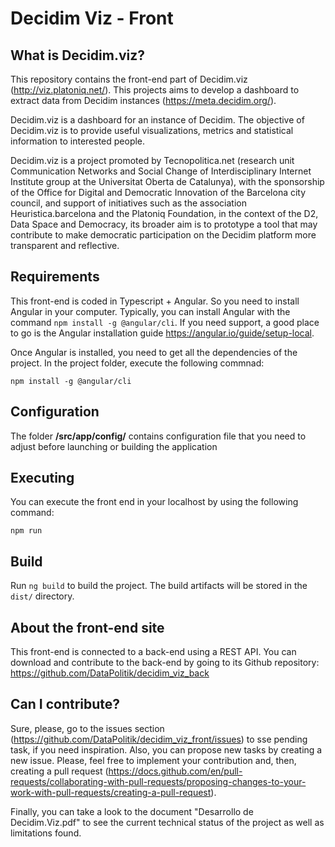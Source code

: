 # Decidim Viz - Front

## What is Decidim.viz? 

This repository contains the front-end part of Decidim.viz (http://viz.platoniq.net/). This projects aims to develop a dashboard to extract data from Decidim instances (https://meta.decidim.org/). 

Decidim.viz is a dashboard for an instance of Decidim. The objective of Decidim.viz is to provide useful visualizations, metrics and statistical information to interested people.

Decidim.viz is a project promoted by Tecnopolitica.net (research unit Communication Networks and Social Change of Interdisciplinary Internet Institute group at the Universitat Oberta de Catalunya), with the sponsorship of the Office for Digital and Democratic Innovation of the Barcelona city council, and support of initiatives such as the association Heuristica.barcelona and the Platoniq Foundation, in the context of the D2, Data Space and Democracy, its broader aim is to prototype a tool that may contribute to make democratic participation on the Decidim platform more transparent and reflective. 



## Requirements

This front-end is coded in Typescript + Angular. So you need to install Angular in your computer. Typically, you can install Angular with the command `npm install -g @angular/cli`. If you need support, a good place to go is the Angular installation guide https://angular.io/guide/setup-local.

Once Angular is installed, you need to get all the dependencies of the project. In the project folder, execute the following commnad:

`npm install -g @angular/cli`

## Configuration

The folder **/src/app/config/** contains configuration file that you need to adjust before launching or building the application

## Executing

You can execute the front end in your localhost by using the following command:

`npm run`

## Build

Run `ng build` to build the project. The build artifacts will be stored in the `dist/` directory.

## About the front-end site

This front-end is connected to a back-end using a REST API. You can download and contribute to the back-end by going to its Github repository: https://github.com/DataPolitik/decidim_viz_back


## Can I contribute?

Sure, please, go to the issues section (https://github.com/DataPolitik/decidim_viz_front/issues) to sse pending task, if you need inspiration. Also, you can propose new tasks by creating a new issue. Please, feel free to implement your contribution and, then, creating a pull request (https://docs.github.com/en/pull-requests/collaborating-with-pull-requests/proposing-changes-to-your-work-with-pull-requests/creating-a-pull-request). 

Finally, you can take a look to the document "Desarrollo de Decidim.Viz.pdf" to see the current technical status of the project as well as limitations found.
